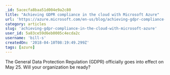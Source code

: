 ```yaml
---
_id: 5acecfa8baa51d004e9a2c80
title: "Achieving GDPR compliance in the cloud with Microsoft Azure"
url: 'https://azure.microsoft.com/en-us/blog/achieving-gdpr-compliance-in-the-cloud-with-microsoft-azure/'
category: articles
slug: 'achieving-gdpr-compliance-in-the-cloud-with-microsoft-azure'
user_id: 5a83ce59d6eb0005c4ecda2c
username: 'bill-s'
createdOn: '2018-04-10T08:19:49.299Z'
tags: [azure]
---
```


The General Data Protection Regulation (GDPR) officially goes into effect on May 25. Will your organization be ready?

